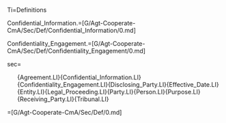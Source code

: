 Ti=Definitions

Confidential_Information.=[G/Agt-Cooperate-CmA/Sec/Def/Confidential_Information/0.md]

Confidentiality_Engagement.=[G/Agt-Cooperate-CmA/Sec/Def/Confidentiality_Engagement/0.md]

sec=<ol class="secs-and">{Agreement.LI}{Confidential_Information.LI}{Confidentiality_Engagement.LI}{Disclosing_Party.LI}{Effective_Date.LI}{Entity.LI}{Legal_Proceeding.LI}{Party.LI}{Person.LI}{Purpose.LI}{Receiving_Party.LI}{Tribunal.LI}</ol>

=[G/Agt-Cooperate-CmA/Sec/Def/0.md]